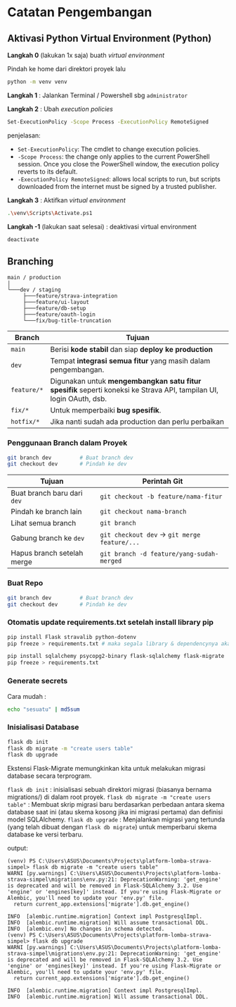 # Catatan Pengembangan

## Aktivasi Python Virtual Environment (Python)

**Langkah 0** (lakukan 1x saja) buath _virtual environment_

Pindah ke home dari direktori proyek lalu

```bash
python -m venv venv
```

**Langkah 1** : Jalankan Terminal / Powershell sbg `administrator`

**Langkah 2** : Ubah _execution policies_

```bash
Set-ExecutionPolicy -Scope Process -ExecutionPolicy RemoteSigned
```

penjelasan:

- `Set-ExecutionPolicy`: The cmdlet to change execution policies.
- `-Scope Process`: the change only applies to the current PowerShell session. Once you close the PowerShell window, the execution policy reverts to its default.
- `-ExecutionPolicy RemoteSigned`: allows local scripts to run, but scripts downloaded from the internet must be signed by a trusted publisher.

**Langkah 3** : Aktifkan _virtual environment_

```bash
.\venv\Scripts\Activate.ps1
```

**Langkah -1** (lakukan saat selesai) : deaktivasi virtual environment

```bash
deactivate
```

## Branching

```tree
main / production
│
└───dev / staging
     ├───feature/strava-integration
     ├───feature/ui-layout
     ├───feature/db-setup
     ├───feature/oauth-login
     └───fix/bug-title-truncation
```

| Branch      | Tujuan                                                                                                              |
| ----------- | ------------------------------------------------------------------------------------------------------------------- |
| `main`      | Berisi **kode stabil** dan siap **deploy ke production**                                                            |
| `dev`       | Tempat **integrasi semua fitur** yang masih dalam pengembangan.                                                     |
| `feature/*` | Digunakan untuk **mengembangkan satu fitur spesifik** seperti koneksi ke Strava API, tampilan UI, login OAuth, dsb. |
| `fix/*`     | Untuk memperbaiki **bug spesifik**.                                                                                 |
| `hotfix/*`  | Jika nanti sudah ada production dan perlu perbaikan                                                                 |

### Penggunaan Branch dalam Proyek

```bash
git branch dev         # Buat branch dev
git checkout dev       # Pindah ke dev
```

| Tujuan                      | Perintah Git                                 |
| --------------------------- | -------------------------------------------- |
| Buat branch baru dari `dev` | `git checkout -b feature/nama-fitur`         |
| Pindah ke branch lain       | `git checkout nama-branch`                   |
| Lihat semua branch          | `git branch`                                 |
| Gabung branch ke `dev`      | `git checkout dev` → `git merge feature/...` |
| Hapus branch setelah merge  | `git branch -d feature/yang-sudah-merged`    |

### Buat Repo

```bash
git branch dev         # Buat branch dev
git checkout dev       # Pindah ke dev
```

### Otomatis update requirements.txt setelah install library pip

```bash
pip install Flask stravalib python-dotenv
pip freeze > requirements.txt # maka segala library & dependencynya akan masuk ke requirements.txt

pip install sqlalchemy psycopg2-binary flask-sqlalchemy flask-migrate
pip freeze > requirements.txt
```

### Generate secrets

Cara mudah :

```bash
echo "sesuatu" | md5sum
```

### Inisialisasi Database

```bash
flask db init
flask db migrate -m "create users table"
flask db upgrade
```

Ekstensi Flask-Migrate memungkinkan kita untuk melakukan migrasi database secara terprogram.

`flask db init` : inisialisasi sebuah direktori migrasi (biasanya bernama migrations/) di dalam root proyek.
`flask db migrate -m "create users table"` : Membuat skrip migrasi baru berdasarkan perbedaan antara skema database saat ini (atau skema kosong jika ini migrasi pertama) dan definisi model SQLAlchemy.
`flask db upgrade` :  Menjalankan migrasi yang tertunda (yang telah dibuat dengan `flask db migrate`) untuk memperbarui skema database ke versi terbaru.

output:

```log
(venv) PS C:\Users\ASUS\Documents\Projects\platform-lomba-strava-simpel> flask db migrate -m "create users table"
WARNI [py.warnings] C:\Users\ASUS\Documents\Projects\platform-lomba-strava-simpel\migrations\env.py:21: DeprecationWarning: 'get_engine' is deprecated and will be removed in Flask-SQLAlchemy 3.2. Use 'engine' or 'engines[key]' instead. If you're using Flask-Migrate or Alembic, you'll need to update your 'env.py' file.
  return current_app.extensions['migrate'].db.get_engine()

INFO  [alembic.runtime.migration] Context impl PostgresqlImpl.
INFO  [alembic.runtime.migration] Will assume transactional DDL.
INFO  [alembic.env] No changes in schema detected.
(venv) PS C:\Users\ASUS\Documents\Projects\platform-lomba-strava-simpel> flask db upgrade
WARNI [py.warnings] C:\Users\ASUS\Documents\Projects\platform-lomba-strava-simpel\migrations\env.py:21: DeprecationWarning: 'get_engine' is deprecated and will be removed in Flask-SQLAlchemy 3.2. Use 'engine' or 'engines[key]' instead. If you're using Flask-Migrate or Alembic, you'll need to update your 'env.py' file.
  return current_app.extensions['migrate'].db.get_engine()

INFO  [alembic.runtime.migration] Context impl PostgresqlImpl.
INFO  [alembic.runtime.migration] Will assume transactional DDL.
```
